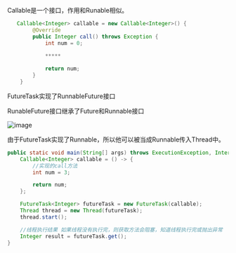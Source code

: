 Callable是一个接口，作用和Runable相似。

```java
   Callable<Integer> callable = new Callable<Integer>() {
        @Override
        public Integer call() throws Exception {
            int num = 0;
            
            *****

            return num;
        }
    }
```

FutureTask实现了RunnableFuture接口

RunableFuture接口继承了Future和Runnable接口

![image](https://gitee.com/JiShuXiaoDang/Image/raw/master/%E5%A4%9A%E7%BA%BF%E7%A8%8B/FutureTask.png)

由于FutureTask实现了Runnable，所以他可以被当成Runnable传入Thread中。


```java
public static void main(String[] args) throws ExecutionException, InterruptedException {
    Callable<Integer> callable = () -> {
        //实现的call方法
        int num = 3;

        return num;
    };

    FutureTask<Integer> futureTask = new FutureTask(callable);
    Thread thread = new Thread(futureTask);
    thread.start();

    //线程执行结果 如果线程没有执行完，则获取方法会阻塞，知道线程执行完或抛出异常
    Integer result = futureTask.get();
}
```